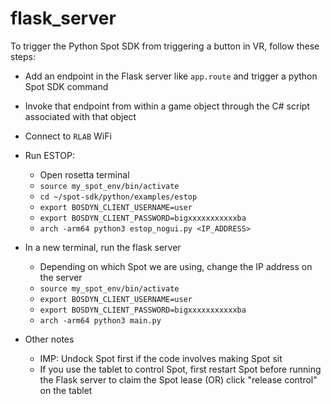 # flask_server

To trigger the Python Spot SDK from triggering a button in VR, follow these steps:

- Add an endpoint in the Flask server like `app.route` and trigger a python Spot SDK command
- Invoke that endpoint from within a game object through the C# script associated with that object
- Connect to `RLAB` WiFi
- Run ESTOP:
  - Open rosetta terminal
  - `source my_spot_env/bin/activate`
  - `cd ~/spot-sdk/python/examples/estop`
  - `export BOSDYN_CLIENT_USERNAME=user`
  - `export BOSDYN_CLIENT_PASSWORD=bigxxxxxxxxxxxba`
  - `arch -arm64 python3 estop_nogui.py <IP_ADDRESS>`

- In a new terminal, run the flask server
  - Depending on which Spot we are using, change the IP address on the server
  - `source my_spot_env/bin/activate`
  - `export BOSDYN_CLIENT_USERNAME=user`
  - `export BOSDYN_CLIENT_PASSWORD=bigxxxxxxxxxxxba`
  - `arch -arm64 python3 main.py`
  
 - Other notes
    - IMP: Undock Spot first if the code involves making Spot sit
    - If you use the tablet to control Spot, first restart Spot before running the Flask server to claim the Spot lease (OR) click "release control" on the       tablet
